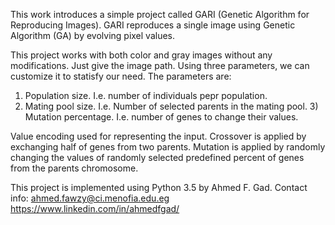 This work introduces a simple project called GARI (Genetic Algorithm for Reproducing Images). GARI reproduces a single image using Genetic Algorithm (GA) by evolving pixel values.

This project works with both color and gray images without any modifications. Just give the image path. Using three parameters, we can customize it to statisfy our need. The parameters are: 
1) Population size. I.e. number of individuals pepr population. 
2) Mating pool size. I.e. Number of selected parents in the mating pool. 3) Mutation percentage. I.e. number of genes to change their values.

Value encoding used for representing the input. Crossover is applied by exchanging half of genes from two parents. Mutation is applied by randomly changing the values of randomly selected predefined percent of genes from the parents chromosome.

This project is implemented using Python 3.5 by Ahmed F. Gad. Contact info: ahmed.fawzy@ci.menofia.edu.eg https://www.linkedin.com/in/ahmedfgad/